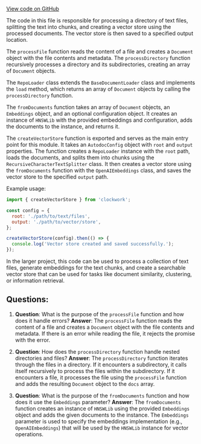[View code on GitHub](https://github.com/context-labs/autodoc/blob/master/src/cli/commands/index/createVectorStore.ts)

The code in this file is responsible for processing a directory of text files, splitting the text into chunks, and creating a vector store using the processed documents. The vector store is then saved to a specified output location.

The `processFile` function reads the content of a file and creates a `Document` object with the file contents and metadata. The `processDirectory` function recursively processes a directory and its subdirectories, creating an array of `Document` objects.

The `RepoLoader` class extends the `BaseDocumentLoader` class and implements the `load` method, which returns an array of `Document` objects by calling the `processDirectory` function.

The `fromDocuments` function takes an array of `Document` objects, an `Embeddings` object, and an optional configuration object. It creates an instance of `HNSWLib` with the provided embeddings and configuration, adds the documents to the instance, and returns it.

The `createVectorStore` function is exported and serves as the main entry point for this module. It takes an `AutodocConfig` object with `root` and `output` properties. The function creates a `RepoLoader` instance with the `root` path, loads the documents, and splits them into chunks using the `RecursiveCharacterTextSplitter` class. It then creates a vector store using the `fromDocuments` function with the `OpenAIEmbeddings` class, and saves the vector store to the specified `output` path.

Example usage:

```javascript
import { createVectorStore } from 'clockwork';

const config = {
  root: './path/to/text/files',
  output: './path/to/vector/store',
};

createVectorStore(config).then(() => {
  console.log('Vector store created and saved successfully.');
});
```

In the larger project, this code can be used to process a collection of text files, generate embeddings for the text chunks, and create a searchable vector store that can be used for tasks like document similarity, clustering, or information retrieval.
## Questions: 
 1. **Question**: What is the purpose of the `processFile` function and how does it handle errors?
   **Answer**: The `processFile` function reads the content of a file and creates a `Document` object with the file contents and metadata. If there is an error while reading the file, it rejects the promise with the error.

2. **Question**: How does the `processDirectory` function handle nested directories and files?
   **Answer**: The `processDirectory` function iterates through the files in a directory. If it encounters a subdirectory, it calls itself recursively to process the files within the subdirectory. If it encounters a file, it processes the file using the `processFile` function and adds the resulting `Document` object to the `docs` array.

3. **Question**: What is the purpose of the `fromDocuments` function and how does it use the `Embeddings` parameter?
   **Answer**: The `fromDocuments` function creates an instance of `HNSWLib` using the provided `Embeddings` object and adds the given documents to the instance. The `Embeddings` parameter is used to specify the embeddings implementation (e.g., `OpenAIEmbeddings`) that will be used by the `HNSWLib` instance for vector operations.